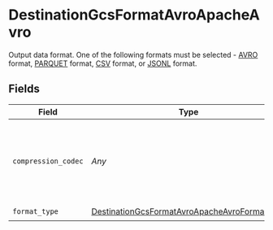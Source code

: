 # DestinationGcsFormatAvroApacheAvro

Output data format. One of the following formats must be selected - <a href="https://cloud.google.com/bigquery/docs/loading-data-cloud-storage-avro#advantages_of_avro">AVRO</a> format, <a href="https://cloud.google.com/bigquery/docs/loading-data-cloud-storage-parquet#parquet_schemas">PARQUET</a> format, <a href="https://cloud.google.com/bigquery/docs/loading-data-cloud-storage-csv#loading_csv_data_into_a_table">CSV</a> format, or <a href="https://cloud.google.com/bigquery/docs/loading-data-cloud-storage-json#loading_json_data_into_a_new_table">JSONL</a> format.


## Fields

| Field                                                                                                               | Type                                                                                                                | Required                                                                                                            | Description                                                                                                         |
| ------------------------------------------------------------------------------------------------------------------- | ------------------------------------------------------------------------------------------------------------------- | ------------------------------------------------------------------------------------------------------------------- | ------------------------------------------------------------------------------------------------------------------- |
| `compression_codec`                                                                                                 | *Any*                                                                                                               | :heavy_check_mark:                                                                                                  | The compression algorithm used to compress data. Default to no compression.                                         |
| `format_type`                                                                                                       | [DestinationGcsFormatAvroApacheAvroFormatType](../../models/shared/destinationgcsformatavroapacheavroformattype.md) | :heavy_check_mark:                                                                                                  | N/A                                                                                                                 |